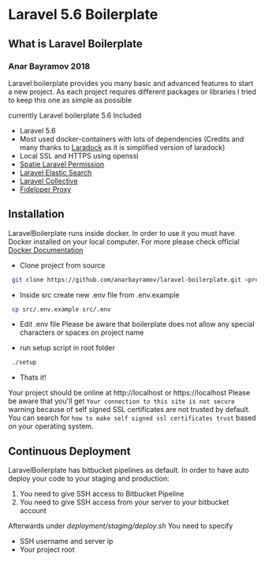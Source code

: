 # Laravel 5.6 Boilerplate

## What is Laravel Boilerplate

### Anar Bayramov 2018

Laravel boilerplate provides you many basic and advanced features to start a new project.
As each project requires different packages or libraries I tried to keep this one as simple as possible

currently Laravel boilerplate 5.6 Included

* Laravel 5.6
* Most used docker-containers with lots of dependencies (Credits and many thanks to [Laradock](https://github.com/laradock/laradock) as it is simplified version of laradock)
* Local SSL and HTTPS using openssl
* [Spatie Laravel Permission](https://github.com/spatie/laravel-permission)
* [Laravel Elastic Search](https://github.com/cviebrock/laravel-elasticsearch)
* [Laravel Collective](https://github.com/laravelcollective/html)
* [Fideloper Proxy](https://github.com/fideloper/proxy)


## Installation

LaravelBoilerplate runs inside docker. In order to use it you must have Docker installed on your local computer. For more please check official [Docker Documentation](https://docs.docker.com/install)



* Clone project from source

```bash
 git clone https://github.com/anarbayramov/laravel-boilerplate.git <project-name>
```
* Inside src create new .env file from .env.example
```bash
 cp src/.env.example src/.env
```

* Edit .env file Please be aware that boilerplate does not allow any special characters or spaces on project name

* run setup script in root folder

```bash
 ./setup
```
* Thats it!

Your project should be online at http://localhost or https://localhost
Please be aware that you'll get `Your connection to this site is not secure` warning because of self signed SSL certificates are not trusted by default. You can search for `how to make self signed ssl certificates trust` based on your operating system.



## Continuous Deployment

LaravelBoilerplate has bitbucket pipelines as default. In order to have auto deploy your code to your staging and production:
1) You need to give SSH access to Bitbucket Pipeline
2) You need to give SSH access from your server to your bitbucket account

Afterwards under *deployment/staging/deploy.sh* You need to specify
* SSH username and server ip
* Your project root

